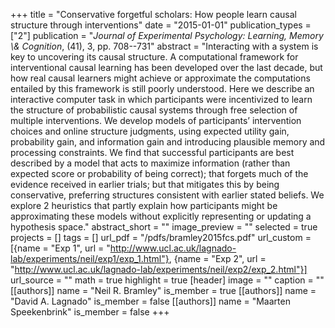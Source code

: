 +++
title = "Conservative forgetful scholars: How people learn causal structure through interventions"
date = "2015-01-01"
publication_types = ["2"]
publication = "_Journal of Experimental Psychology: Learning, Memory \\& Cognition_, (41), 3, pp. 708--731"
abstract = "Interacting with a system is key to uncovering its causal structure. A computational framework for interventional causal learning has been developed over the last decade, but how real causal learners might achieve or approximate the computations entailed by this framework is still poorly understood. Here we describe an interactive computer task in which participants were incentivized to learn the structure of probabilistic causal systems through free selection of multiple interventions. We develop models of participants’ intervention choices and online structure judgments, using expected utility gain, probability gain, and information gain and introducing plausible memory and processing constraints. We find that successful participants are best described by a model that acts to maximize information (rather than expected score or probability of being correct); that forgets much of the evidence received in earlier trials; but that mitigates this by being conservative, preferring structures consistent with earlier stated beliefs. We explore 2 heuristics that partly explain how participants might be approximating these models without explicitly representing or updating a hypothesis space."
abstract_short = ""
image_preview = ""
selected = true
projects = []
tags = []
url_pdf = "/pdfs/bramley2015fcs.pdf"
url_custom = [{name = "Exp 1", url = "http://www.ucl.ac.uk/lagnado-lab/experiments/neil/exp1/exp_1.html"}, {name = "Exp 2", url = "http://www.ucl.ac.uk/lagnado-lab/experiments/neil/exp2/exp_2.html"}]
url_source = ""
math = true
highlight = true
[header]
image = ""
caption = ""
[[authors]]
	name = "Neil R. Bramley"
	is_member = true
[[authors]]
	name = "David A. Lagnado"
	is_member = false
[[authors]]
	name = "Maarten Speekenbrink"
	is_member = false
+++

